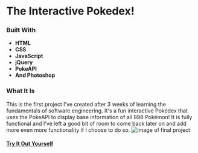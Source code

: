 # The Interactive Pokedex!

### Built With
- **HTML**
- **CSS**
- **JavaScript**
- **jQuery**
- **PokeAPI**
- **And Photoshop**

### What It Is
This is the first project I've created after 3 weeks of learning the fundamentals of software engineering. It's a fun interactive Pokédex that uses the PokeAPI to display base information of all 898 Pokémon! It is fully functional and I've left a good bit of room to come back later on and add more even more functionality if I choose to do so.
![image of final project](https://lh3.googleusercontent.com/mDzgBgT8dh5kCFwP16gUbrvrRF9byrp84GpHvt6NHHIWxSXtC_jyWNERPLEcxknzokcp6ylyNr3ckVdOn_S6LagLw3lxqBQZ280LG0-qPFuaRkCr19vhjdjpagr2j1PBvADvxUEh=w2400)

#### [Try It Out Yourself](https://jakerwalton.github.io/PokedexProject/)
